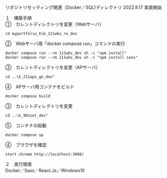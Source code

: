リポジトリセッティング関連（Docker／SQL)ディレクトリ
2022.8.17 実装開始  

１　構築手順  
①　カレントディレクトリを変更（Webサーバ）  
```
cd myportfolio_k\k_111wbs_re_dev
```
②　Webサーバ用「docker compose run」コマンドの実行  
```
docker compose run --rm 111wbs_dev sh -c "npm install"
docker compose run --rm 111wbs_dev sh -c "npm install sass"
```
③　カレントディレクトリを変更（APサーバ）  
```
cd ..\k_211aps_go_dev"
```
④　APサーバ用コンテナをビルド  
```
docker compose build
```
③　カレントディレクトリを変更  
```
cd ..\k_901set_dev"
```
⑤　コンテナの起動  
```
docker compose up
```
④　ブラウザを確認  
```
start chrome http://localhost:3000/
```

２　実行環境  
Docker／Sass／React.Js／Windows10  

<!--
３　今後の課題（覚え書き）  
①引き続きローカルのOSにはDocker Desktop for Windows以外のミドルウェアをインストールせず開発環境はDocker上に構築すること  
②「create-react-app」を使用せずに開発用コンテナを作成すること  
③「docker-compose.yml」ファイルをルートディレクトリ「myportfolio_k」直下で一つにまとめること  
-->
